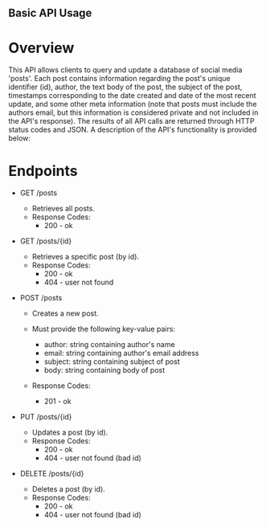 Basic API Usage
---------------
# Overview

This API allows clients to query and update a database of social media 'posts'.
Each post contains information regarding the post's unique identifier (id), 
author, the text body of the post, the subject of the post, timestamps 
corresponding to the date created and date of the most recent update, and some 
other meta information (note that posts must include the authors email, but 
this information is considered private and not included in the API's response). 
The results of all API calls are returned through HTTP status codes and JSON. 
A description of the API's functionality is provided below:


# Endpoints

- GET /posts
  - Retrieves all posts.
  - Response Codes:
    - 200 - ok


- GET /posts/{id}
  - Retrieves a specific post (by id).
  - Response Codes:
    - 200 - ok
	- 404 - user not found

- POST /posts
  - Creates a new post.
  - Must provide the following key-value pairs:
    - author: string containing author's name
	- email: string containing author's email address
	- subject: string containing subject of post
	- body: string containing body of post
	
  - Response Codes:
	- 201 - ok


- PUT /posts/{id}
  - Updates a post (by id).
  - Response Codes:
    - 200 - ok
	- 404 - user not found (bad id)


- DELETE /posts/{id}
  - Deletes a post (by id).
  - Response Codes:
    - 200 - ok
	- 404 - user not found (bad id)